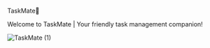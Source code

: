 TaskMate🚀

Welcome to TaskMate | Your friendly task management companion!


![TaskMate (1)](https://github.com/IsharaKumarage/TaskMate/assets/121053544/8a2974c9-566a-4133-8335-1bf4427c9100)
